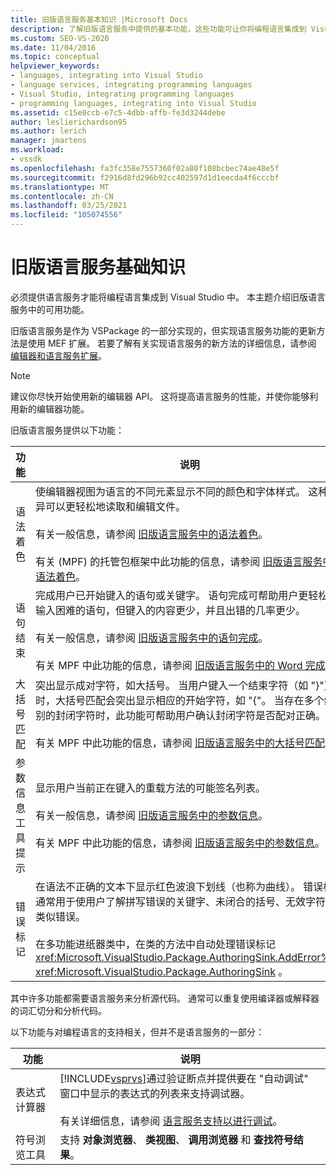 ```yaml
---
title: 旧版语言服务基本知识 |Microsoft Docs
description: 了解旧版语言服务中提供的基本功能，这些功能可让你将编程语言集成到 Visual Studio 中。
ms.custom: SEO-VS-2020
ms.date: 11/04/2016
ms.topic: conceptual
helpviewer_keywords:
- languages, integrating into Visual Studio
- language services, integrating programming languages
- Visual Studio, integrating programming languages
- programming languages, integrating into Visual Studio
ms.assetid: c15e0ccb-e7c5-4dbb-affb-fe3d3244debe
author: leslierichardson95
ms.author: lerich
manager: jmartens
ms.workload:
- vssdk
ms.openlocfilehash: fa3fc358e7557360f02a80f108bcbec74ae48e5f
ms.sourcegitcommit: f2916d8fd296b92cc402597d1d1eecda4f6cccbf
ms.translationtype: MT
ms.contentlocale: zh-CN
ms.lasthandoff: 03/25/2021
ms.locfileid: "105074556"
---
```

# <a name="legacy-language-service-essentials"></a>旧版语言服务基础知识
必须提供语言服务才能将编程语言集成到 Visual Studio 中。 本主题介绍旧版语言服务中的可用功能。

 旧版语言服务是作为 VSPackage 的一部分实现的，但实现语言服务功能的更新方法是使用 MEF 扩展。 若要了解有关实现语言服务的新方法的详细信息，请参阅 [编辑器和语言服务扩展](../../extensibility/editor-and-language-service-extensions.md)。

> [!NOTE]
> 建议你尽快开始使用新的编辑器 API。 这将提高语言服务的性能，并使你能够利用新的编辑器功能。

 旧版语言服务提供以下功能：

|功能|说明|
|-------------|-----------------|
|语法着色|使编辑器视图为语言的不同元素显示不同的颜色和字体样式。 这种差异可以更轻松地读取和编辑文件。<br /><br /> 有关一般信息，请参阅 [旧版语言服务中的语法着色](../../extensibility/internals/syntax-coloring-in-a-legacy-language-service.md)。<br /><br /> 有关 (MPF) 的托管包框架中此功能的信息，请参阅 [旧版语言服务中的语法着色](../../extensibility/internals/syntax-colorizing-in-a-legacy-language-service.md)。|
|语句结束|完成用户已开始键入的语句或关键字。 语句完成可帮助用户更轻松地输入困难的语句，但键入的内容更少，并且出错的几率更少。<br /><br /> 有关一般信息，请参阅 [旧版语言服务中的语句完成](../../extensibility/internals/statement-completion-in-a-legacy-language-service.md)。<br /><br /> 有关 MPF 中此功能的信息，请参阅 [旧版语言服务中的 Word 完成](../../extensibility/internals/word-completion-in-a-legacy-language-service.md)。|
|大括号匹配|突出显示成对字符，如大括号。 当用户键入一个结束字符（如 "}"）时，大括号匹配会突出显示相应的开始字符，如 "{"。 当存在多个级别的封闭字符时，此功能可帮助用户确认封闭字符是否配对正确。<br /><br /> 有关 MPF 中此功能的信息，请参阅 [旧版语言服务中的大括号匹配](../../extensibility/internals/brace-matching-in-a-legacy-language-service.md)。|
|参数信息工具提示|显示用户当前正在键入的重载方法的可能签名列表。<br /><br /> 有关一般信息，请参阅 [旧版语言服务中的参数信息](../../extensibility/internals/parameter-info-in-a-legacy-language-service1.md)。<br /><br /> 有关 MPF 中此功能的信息，请参阅 [旧版语言服务中的参数信息](../../extensibility/internals/parameter-info-in-a-legacy-language-service2.md)。|
|错误标记|在语法不正确的文本下显示红色波浪下划线（也称为曲线）。 错误标记通常用于使用户了解拼写错误的关键字、未闭合的括号、无效字符和类似错误。<br /><br /> 在多功能进纸器类中，在类的方法中自动处理错误标记 <xref:Microsoft.VisualStudio.Package.AuthoringSink.AddError%2A> <xref:Microsoft.VisualStudio.Package.AuthoringSink> 。|

 其中许多功能都需要语言服务来分析源代码。 通常可以重复使用编译器或解释器的词汇切分和分析代码。

 以下功能与对编程语言的支持相关，但并不是语言服务的一部分：

| 功能 | 说明 |
|-----------------------| - |
| 表达式计算器 | [!INCLUDE[vsprvs](../../code-quality/includes/vsprvs_md.md)]通过验证断点并提供要在 "自动调试" 窗口中显示的表达式的列表来支持调试器。<br /><br /> 有关详细信息，请参阅 [语言服务支持以进行调试](../../extensibility/internals/language-service-support-for-debugging.md)。 |
| 符号浏览工具 | 支持 **对象浏览器**、 **类视图**、 **调用浏览器** 和 **查找符号结果**。 |
